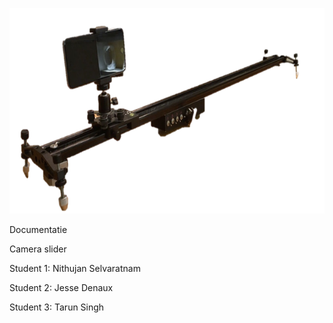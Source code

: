 <img src="/docs/assets/media/image1.png"
style="width:6.45625in;height:3.42569in" />

Documentatie

Camera slider

Student 1: Nithujan Selvaratnam

Student 2: Jesse Denaux

Student 3: Tarun Singh
